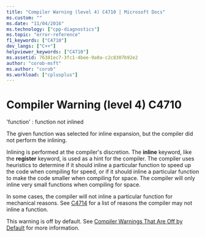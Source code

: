 ```yaml
---
title: "Compiler Warning (level 4) C4710 | Microsoft Docs"
ms.custom: ""
ms.date: "11/04/2016"
ms.technology: ["cpp-diagnostics"]
ms.topic: "error-reference"
f1_keywords: ["C4710"]
dev_langs: ["C++"]
helpviewer_keywords: ["C4710"]
ms.assetid: 76381ec7-3fc1-4bee-9a0a-c2c8307b92e2
author: "corob-msft"
ms.author: "corob"
ms.workload: ["cplusplus"]
---
```

# Compiler Warning (level 4) C4710
'function' : function not inlined  
  
 The given function was selected for inline expansion, but the compiler did not perform the inlining.  
  
 Inlining is performed at the compiler's discretion. The **inline** keyword, like the **register** keyword, is used as a hint for the compiler. The compiler uses heuristics to determine if it should inline a particular function to speed up the code when compiling for speed, or if it should inline a particular function to make the code smaller when compiling for space. The compiler will only inline very small functions when compiling for space.  
  
 In some cases, the compiler will not inline a particular function for mechanical reasons. See [C4714](../../error-messages/compiler-warnings/compiler-warning-level-4-c4714.md) for a list of reasons the compiler may not inline a function.  
  
 This warning is off by default. See [Compiler Warnings That Are Off by Default](../../preprocessor/compiler-warnings-that-are-off-by-default.md) for more information.